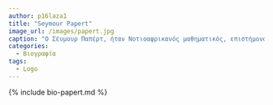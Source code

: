 ```yaml
---
author: p16laza1
title: "Seymour Papert"
image_url: /images/papert.jpg
caption: "Ο Σέυμουρ Παπέρτ, ήταν Νοτιοαφρικανός μαθηματικός, επιστήμονας της πληροφορικής και της εκπαίδευσης και μέλος του Τεχνολογικού Ινστιτούτου της Μασαχουσέτης. Είναι ένας από τους πρωτοπόρους της τεχνητής νοημοσύνης. Επινόησε τη γλώσσα προγραμματισμού Logo."
categories:
  - Βιογραφία
tags:
  - Logo
---
```


{% include bio-papert.md %}
